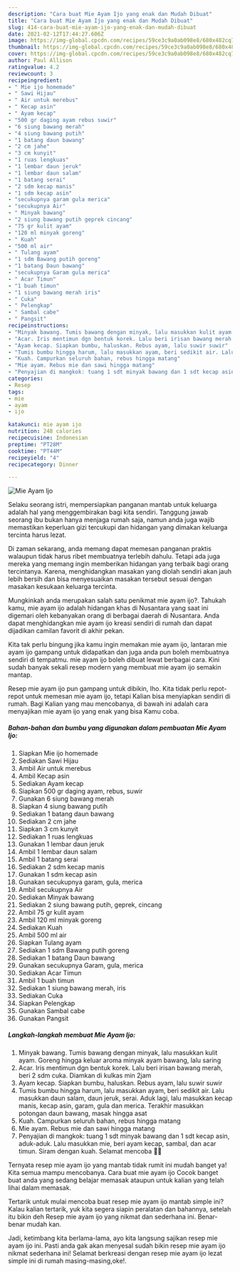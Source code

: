 ```yaml
---
description: "Cara buat Mie Ayam Ijo yang enak dan Mudah Dibuat"
title: "Cara buat Mie Ayam Ijo yang enak dan Mudah Dibuat"
slug: 414-cara-buat-mie-ayam-ijo-yang-enak-dan-mudah-dibuat
date: 2021-02-12T17:44:27.606Z
image: https://img-global.cpcdn.com/recipes/59ce3c9a0ab098e8/680x482cq70/mie-ayam-ijo-foto-resep-utama.jpg
thumbnail: https://img-global.cpcdn.com/recipes/59ce3c9a0ab098e8/680x482cq70/mie-ayam-ijo-foto-resep-utama.jpg
cover: https://img-global.cpcdn.com/recipes/59ce3c9a0ab098e8/680x482cq70/mie-ayam-ijo-foto-resep-utama.jpg
author: Paul Allison
ratingvalue: 4.2
reviewcount: 3
recipeingredient:
- " Mie ijo homemade"
- " Sawi Hijau"
- " Air untuk merebus"
- " Kecap asin"
- " Ayam kecap"
- "500 gr daging ayam rebus suwir"
- "6 siung bawang merah"
- "4 siung bawang putih"
- "1 batang daun bawang"
- "2 cm jahe"
- "3 cm kunyit"
- "1 ruas lengkuas"
- "1 lembar daun jeruk"
- "1 lembar daun salam"
- "1 batang serai"
- "2 sdm kecap manis"
- "1 sdm kecap asin"
- "secukupnya garam gula merica"
- "secukupnya Air"
- " Minyak bawang"
- "2 siung bawang putih geprek cincang"
- "75 gr kulit ayam"
- "120 ml minyak goreng"
- " Kuah"
- "500 ml air"
- " Tulang ayam"
- "1 sdm Bawang putih goreng"
- "1 batang Daun bawang"
- "secukupnya Garam gula merica"
- " Acar Timun"
- "1 buah timun"
- "1 siung bawang merah iris"
- " Cuka"
- " Pelengkap"
- " Sambal cabe"
- " Pangsit"
recipeinstructions:
- "Minyak bawang. Tumis bawang dengan minyak, lalu masukkan kulit ayam. Goreng hingga keluar aroma minyak ayam bawang, lalu saring"
- "Acar. Iris mentimun dgn bentuk korek. Lalu beri irisan bawang merah, beri 2 sdm cuka. Diamkan di kulkas min 2jam"
- "Ayam kecap. Siapkan bumbu, haluskan. Rebus ayam, lalu suwir suwir"
- "Tumis bumbu hingga harum, lalu masukkan ayam, beri sedikit air. Lalu masukkan daun salam, daun jeruk, serai. Aduk lagi, lalu masukkan kecap manis, kecap asin, garam, gula dan merica. Terakhir masukkan potongan daun bawang, masak hingga asat"
- "Kuah. Campurkan seluruh bahan, rebus hingga matang"
- "Mie ayam. Rebus mie dan sawi hingga matang"
- "Penyajian di mangkok: tuang 1 sdt minyak bawang dan 1 sdt kecap asin, aduk-aduk. Lalu masukkan mie, beri ayam kecap, sambal, dan acar timun. Siram dengan kuah. Selamat mencoba 💚💚"
categories:
- Resep
tags:
- mie
- ayam
- ijo

katakunci: mie ayam ijo 
nutrition: 248 calories
recipecuisine: Indonesian
preptime: "PT28M"
cooktime: "PT44M"
recipeyield: "4"
recipecategory: Dinner

---
```



![Mie Ayam Ijo](https://img-global.cpcdn.com/recipes/59ce3c9a0ab098e8/680x482cq70/mie-ayam-ijo-foto-resep-utama.jpg)

Selaku seorang istri, mempersiapkan panganan mantab untuk keluarga adalah hal yang menggembirakan bagi kita sendiri. Tanggung jawab seorang ibu bukan hanya menjaga rumah saja, namun anda juga wajib memastikan keperluan gizi tercukupi dan hidangan yang dimakan keluarga tercinta harus lezat.

Di zaman  sekarang, anda memang dapat memesan panganan praktis walaupun tidak harus ribet membuatnya terlebih dahulu. Tetapi ada juga mereka yang memang ingin memberikan hidangan yang terbaik bagi orang tercintanya. Karena, menghidangkan masakan yang diolah sendiri akan jauh lebih bersih dan bisa menyesuaikan masakan tersebut sesuai dengan masakan kesukaan keluarga tercinta. 



Mungkinkah anda merupakan salah satu penikmat mie ayam ijo?. Tahukah kamu, mie ayam ijo adalah hidangan khas di Nusantara yang saat ini digemari oleh kebanyakan orang di berbagai daerah di Nusantara. Anda dapat menghidangkan mie ayam ijo kreasi sendiri di rumah dan dapat dijadikan camilan favorit di akhir pekan.

Kita tak perlu bingung jika kamu ingin memakan mie ayam ijo, lantaran mie ayam ijo gampang untuk didapatkan dan juga anda pun boleh membuatnya sendiri di tempatmu. mie ayam ijo boleh dibuat lewat berbagai cara. Kini sudah banyak sekali resep modern yang membuat mie ayam ijo semakin mantap.

Resep mie ayam ijo pun gampang untuk dibikin, lho. Kita tidak perlu repot-repot untuk memesan mie ayam ijo, tetapi Kalian bisa menyiapkan sendiri di rumah. Bagi Kalian yang mau mencobanya, di bawah ini adalah cara menyajikan mie ayam ijo yang enak yang bisa Kamu coba.

<!--inarticleads1-->

##### Bahan-bahan dan bumbu yang digunakan dalam pembuatan Mie Ayam Ijo:

1. Siapkan  Mie ijo homemade
1. Sediakan  Sawi Hijau
1. Ambil  Air untuk merebus
1. Ambil  Kecap asin
1. Sediakan  Ayam kecap
1. Siapkan 500 gr daging ayam, rebus, suwir
1. Gunakan 6 siung bawang merah
1. Siapkan 4 siung bawang putih
1. Sediakan 1 batang daun bawang
1. Sediakan 2 cm jahe
1. Siapkan 3 cm kunyit
1. Sediakan 1 ruas lengkuas
1. Gunakan 1 lembar daun jeruk
1. Ambil 1 lembar daun salam
1. Ambil 1 batang serai
1. Sediakan 2 sdm kecap manis
1. Gunakan 1 sdm kecap asin
1. Gunakan secukupnya garam, gula, merica
1. Ambil secukupnya Air
1. Sediakan  Minyak bawang
1. Sediakan 2 siung bawang putih, geprek, cincang
1. Ambil 75 gr kulit ayam
1. Ambil 120 ml minyak goreng
1. Sediakan  Kuah
1. Ambil 500 ml air
1. Siapkan  Tulang ayam
1. Sediakan 1 sdm Bawang putih goreng
1. Sediakan 1 batang Daun bawang
1. Gunakan secukupnya Garam, gula, merica
1. Sediakan  Acar Timun
1. Ambil 1 buah timun
1. Sediakan 1 siung bawang merah, iris
1. Sediakan  Cuka
1. Siapkan  Pelengkap
1. Gunakan  Sambal cabe
1. Gunakan  Pangsit




<!--inarticleads2-->

##### Langkah-langkah membuat Mie Ayam Ijo:

1. Minyak bawang. Tumis bawang dengan minyak, lalu masukkan kulit ayam. Goreng hingga keluar aroma minyak ayam bawang, lalu saring
1. Acar. Iris mentimun dgn bentuk korek. Lalu beri irisan bawang merah, beri 2 sdm cuka. Diamkan di kulkas min 2jam
1. Ayam kecap. Siapkan bumbu, haluskan. Rebus ayam, lalu suwir suwir
1. Tumis bumbu hingga harum, lalu masukkan ayam, beri sedikit air. Lalu masukkan daun salam, daun jeruk, serai. Aduk lagi, lalu masukkan kecap manis, kecap asin, garam, gula dan merica. Terakhir masukkan potongan daun bawang, masak hingga asat
1. Kuah. Campurkan seluruh bahan, rebus hingga matang
1. Mie ayam. Rebus mie dan sawi hingga matang
1. Penyajian di mangkok: tuang 1 sdt minyak bawang dan 1 sdt kecap asin, aduk-aduk. Lalu masukkan mie, beri ayam kecap, sambal, dan acar timun. Siram dengan kuah. Selamat mencoba 💚💚




Ternyata resep mie ayam ijo yang mantab tidak rumit ini mudah banget ya! Kita semua mampu mencobanya. Cara buat mie ayam ijo Cocok banget buat anda yang sedang belajar memasak ataupun untuk kalian yang telah lihai dalam memasak.

Tertarik untuk mulai mencoba buat resep mie ayam ijo mantab simple ini? Kalau kalian tertarik, yuk kita segera siapin peralatan dan bahannya, setelah itu bikin deh Resep mie ayam ijo yang nikmat dan sederhana ini. Benar-benar mudah kan. 

Jadi, ketimbang kita berlama-lama, ayo kita langsung sajikan resep mie ayam ijo ini. Pasti anda gak akan menyesal sudah bikin resep mie ayam ijo nikmat sederhana ini! Selamat berkreasi dengan resep mie ayam ijo lezat simple ini di rumah masing-masing,oke!.


